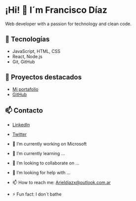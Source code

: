 # ¡Hi! 👋 I´m Francisco Díaz
Web developer with a passion for technology and clean code.


## 🚀 Tecnologías
- JavaScript, HTML, CSS
- React, Node.js
- Git, GitHub


## 🌟 Proyectos destacados
- [Mi portafolio](https://miportafolio.com)
- [GitHub](https://github.com/FranciscoDiaz/todo-app)


## 📫 Contacto
- [LinkedIn](https://linkedin.com/in/franciscodiaz)
- [Twitter](https://twitter.com/franciscodiaz)

- 🔭 I’m currently working on Microsoft
- 🌱 I’m currently learning ...
- 👯 I’m looking to collaborate on ...
- 🤔 I’m looking for help with ...
- 📫 How to reach me: Arieldiazx@outlook.com.ar
- ⚡ Fun fact: I don´t bathe
